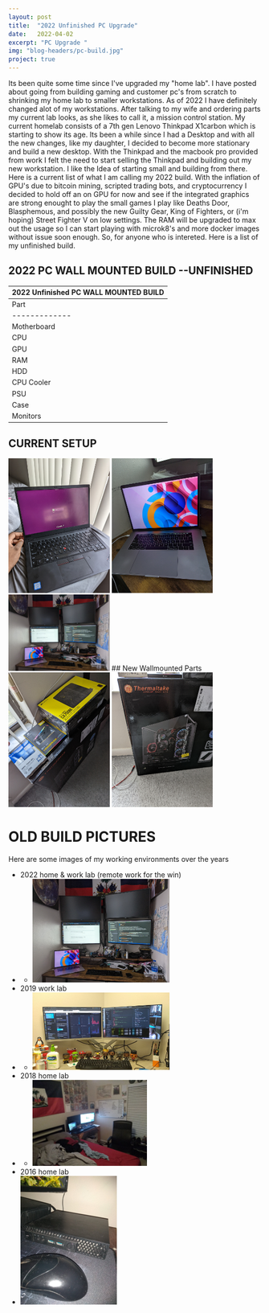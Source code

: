 ```yaml
---
layout: post
title:  "2022 Unfinished PC Upgrade"
date:   2022-04-02
excerpt: "PC Upgrade "
img: "blog-headers/pc-build.jpg"
project: true 
---
```


Its been quite some time since I've upgraded my "home lab". I have posted about going from building gaming and customer 
pc's from scratch to shrinking my home lab to smaller workstations. As of 2022 I have definitely changed alot of my workstations. 
After talking to my wife and ordering parts my current lab looks, as she likes to call it, a mission control station. 
My current homelab consists of a 7th gen Lenovo Thinkpad X1carbon which is starting to show its age. Its been a while since I had a Desktop 
and with all the new changes, like my daughter, I decided to become more stationary and build a new desktop. With the Thinkpad and the macbook pro 
provided from work I felt the need to start selling the Thinkpad and building out my new workstation. I like the Idea of starting small and building 
from there. Here is a current list of what I am calling my 2022 build. With the inflation of GPU's due to bitcoin mining, scripted trading bots, and cryptocurrency
I decided to hold off an on GPU for now and see if the integrated graphics are strong enought to play the small games I play like Deaths Door, Blasphemous, and possibly 
the new Guilty Gear, King of Fighters, or (i'm hoping) Street Fighter V on low settings. The RAM will  be upgraded to max out the usage so I can start playing 
with microk8's and more docker images without issue soon enough. So, for anyone who is intereted. Here is a list of my unfinished build. 

## 2022 PC WALL MOUNTED BUILD --UNFINISHED  

| 2022 Unfinished PC WALL MOUNTED BUILD |
| ------------------------------------- |
| Part    | Product | 
| ------------- |:-------------:| 
| Motherboard       |[ASUS Prime B550M-A/CSM AMD AM4 (3rd Gen Ryzen™)](https://www.amazon.com/dp/B088VVN85S?psc=1&ref=ppx_yo2_dt_b_product_details) |
| CPU      | [AMD - Ryzen 5 5600G 6-Core - 12-Thread](https://www.bestbuy.com/site/amd-ryzen-5-5600g-6-core-12-thread-4-4-ghz-max-boost-unlocked-desktop-processor/6474407.p?skuId=6474407)|
| GPU      | ... prices of GPU's right now are too crazy to search for one. |
| RAM      | [CORSAIR - Vengeance RGB PRO 16GB (2PK x 8GB) 3200MHz DDR4 C16 DIMM Desktop Memory](https://www.bestbuy.com/site/corsair-vengeance-rgb-pro-16gb-2pk-x-8gb-3200mhz-ddr4-c16-dimm-desktop-memory-black/6256216.p?skuId=6256216) |
| HDD      | [NVME - Western Digital - Blue SN570 1TB Internal PCIe ](https://www.bestbuy.com/site/wd-blue-sn570-1tb-internal-pcie-gen3-x4-solid-state-drive-for-laptops-desktops/6483709.p?skuId=6483709) |
| CPU Cooler    | .... I'm just gonna blow on it every time I turn it on    |
| PSU      | [CORSAIR - CX-M Series CX750M ](https://www.bestbuy.com/site/corsair-cx-m-series-cx750m-semi-modular-low-noise-atx-power-supply-black/6459241.p?skuId=6459241) |
| Case      | [Thermaltake Core P3 ATX Tempered Glass Gaming Computer Case Chassis](https://www.amazon.com/dp/B07BFGB8Z6?psc=1&ref=ppx_yo2_dt_b_product_details ) |
| Monitors      |  [Dell SE2722HX - 27-inch FHD](https://www.dell.com/en-us/work/shop/dell-27-monitor-e2722hs/apd/210-bbwu/monitors-monitor-accessories)|  
  
  

## CURRENT SETUP
<img src="/assets/img/blog/2022-build/thinkpad.jpg" width="40%" height="40%">
<img src="/assets/img/blog/2022-build/work-macbook.jpg" width="40%" height="40%">
<img src="/assets/img/blog/2022-build/monitors.jpg" width="40%" height="40%">
## New Wallmounted Parts 
<img src="/assets/img/blog/2022-build/build-parts-1.jpg" width="40%" height="40%">  
<img src="/assets/img/blog/2022-build/build-parts-2.jpg" width="40%" height="40%">  

# OLD BUILD PICTURES 

Here are some images of my working environments over the years
* 2022 home & work lab (remote work for the win) 
* * <img src="/assets/img/blog/2022-build/monitors.jpg" width="60%" height="40%">
* 2019 work lab 
* * <img src="/assets/img/blog/dev-env-ansible/work_20190801.jpg" width="60%" height="40%">
* 2018 home lab 
* * <img src="/assets/img/blog/dev-env-ansible/dev-helm-ct.jpg" width="50%" height="30%">
* 2016 home lab 
* <img src="/assets/img/blog/dev-env-ansible/2012-build-2.jpg" width="40%" height="40%">
